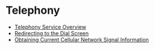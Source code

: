# Telephony

- [Telephony Service Overview](telephony-overview.md)
- [Redirecting to the Dial Screen](jumping-to-the-dial-screen.md)
- [Obtaining Current Cellular Network Signal Information](cellular-network-signal-info.md)

